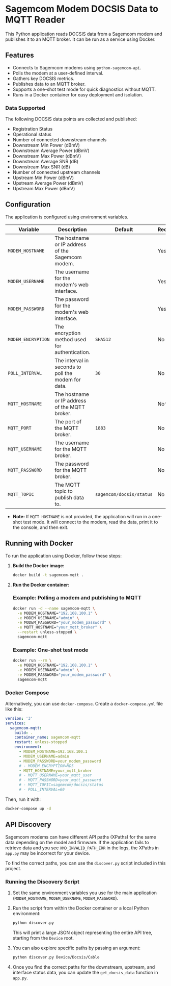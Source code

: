 # Sagemcom Modem DOCSIS Data to MQTT Reader

This Python application reads DOCSIS data from a Sagemcom modem and publishes it to an MQTT broker. It can be run as a service using Docker.

## Features

-   Connects to Sagemcom modems using `python-sagemcom-api`.
-   Polls the modem at a user-defined interval.
-   Gathers key DOCSIS metrics.
-   Publishes data to an MQTT broker.
-   Supports a one-shot test mode for quick diagnostics without MQTT.
-   Runs in a Docker container for easy deployment and isolation.

### Data Supported

The following DOCSIS data points are collected and published:

-   Registration Status
-   Operational status
-   Number of connected downstream channels
-   Downstream Min Power (dBmV)
-   Downstream Average Power (dBmV)
-   Downstream Max Power (dBmV)
-   Downstream Average SNR (dB)
-   Downstream Max SNR (dB)
-   Number of connected upstream channels
-   Upstream Min Power (dBmV)
-   Upstream Average Power (dBmV)
-   Upstream Max Power (dBmV)

## Configuration

The application is configured using environment variables.

| Variable             | Description                                       | Default                   | Required |
| -------------------- | ------------------------------------------------- | ------------------------- | -------- |
| `MODEM_HOSTNAME`     | The hostname or IP address of the Sagemcom modem. |                           | Yes      |
| `MODEM_USERNAME`     | The username for the modem's web interface.       |                           | Yes      |
| `MODEM_PASSWORD`     | The password for the modem's web interface.       |                           | Yes      |
| `MODEM_ENCRYPTION`   | The encryption method used for authentication.    | `SHA512`                  | No       |
| `POLL_INTERVAL`      | The interval in seconds to poll the modem for data. | `30`                      | No       |
| `MQTT_HOSTNAME`      | The hostname or IP address of the MQTT broker.    |                           | No*      |
| `MQTT_PORT`          | The port of the MQTT broker.                      | `1883`                    | No       |
| `MQTT_USERNAME`      | The username for the MQTT broker.                 |                           | No       |
| `MQTT_PASSWORD`      | The password for the MQTT broker.                 |                           | No       |
| `MQTT_TOPIC`         | The MQTT topic to publish data to.                | `sagemcom/docsis/status`  | No       |
-   **Note:** If `MQTT_HOSTNAME` is not provided, the application will run in a one-shot test mode. It will connect to the modem, read the data, print it to the console, and then exit.

## Running with Docker

To run the application using Docker, follow these steps:

1.  **Build the Docker image:**

    ```sh
    docker build -t sagemcom-mqtt .
    ```

2.  **Run the Docker container:**

    ### Example: Polling a modem and publishing to MQTT
    ```sh
    docker run -d --name sagemcom-mqtt \
      -e MODEM_HOSTNAME="192.168.100.1" \
      -e MODEM_USERNAME="admin" \
      -e MODEM_PASSWORD="your_modem_password" \
      -e MQTT_HOSTNAME="your_mqtt_broker" \
      --restart unless-stopped \
      sagemcom-mqtt
    ```
    
    ### Example: One-shot test mode
    ```sh
    docker run --rm \
      -e MODEM_HOSTNAME="192.168.100.1" \
      -e MODEM_USERNAME="admin" \
      -e MODEM_PASSWORD="your_modem_password" \
      sagemcom-mqtt
    ```

### Docker Compose

Alternatively, you can use `docker-compose`. Create a `docker-compose.yml` file like this:

```yaml
version: '3'
services:
  sagemcom-mqtt:
    build: .
    container_name: sagemcom-mqtt
    restart: unless-stopped
    environment:
      - MODEM_HOSTNAME=192.168.100.1
      - MODEM_USERNAME=admin
      - MODEM_PASSWORD=your_modem_password
      # - MODEM_ENCRYPTION=MD5
      - MQTT_HOSTNAME=your_mqtt_broker
      # - MQTT_USERNAME=your_mqtt_user
      # - MQTT_PASSWORD=your_mqtt_password
      # - MQTT_TOPIC=sagemcom/docsis/status
      # - POLL_INTERVAL=60
```

Then, run it with:
```sh
docker-compose up -d
```

## API Discovery

Sagemcom modems can have different API paths (XPaths) for the same data depending on the model and firmware. If the application fails to retrieve data and you see `XMO_INVALID_PATH_ERR` in the logs, the XPaths in `app.py` may be incorrect for your device.

To find the correct paths, you can use the `discover.py` script included in this project.

### Running the Discovery Script

1.  Set the same environment variables you use for the main application (`MODEM_HOSTNAME`, `MODEM_USERNAME`, `MODEM_PASSWORD`).

2.  Run the script from within the Docker container or a local Python environment:
    ```sh
    python discover.py
    ```
    This will print a large JSON object representing the entire API tree, starting from the `Device` root.

3.  You can also explore specific paths by passing an argument:
    ```sh
    python discover.py Device/Docsis/Cable
    ```
4.  Once you find the correct paths for the downstream, upstream, and interface status data, you can update the `get_docsis_data` function in `app.py`. 